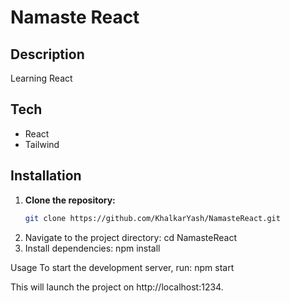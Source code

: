 # Namaste React

## Description

Learning React

## Tech

- React
- Tailwind

## Installation

1. **Clone the repository:**
   ```bash
   git clone https://github.com/KhalkarYash/NamasteReact.git
   ```
2. Navigate to the project directory:
   cd NamasteReact
3. Install dependencies:
   npm install

Usage
To start the development server, run:
npm start

This will launch the project on http://localhost:1234.
